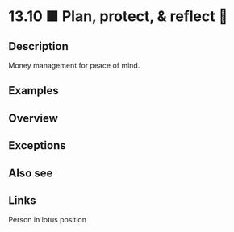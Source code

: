 # 13.10 ■ Plan, protect, & reflect 🧘

## Description

Money management for peace of mind.

## Examples

## Overview

## Exceptions

## Also see

## Links

Person in lotus position
